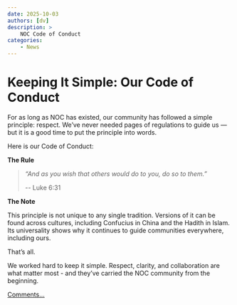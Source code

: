 ```yaml
---
date: 2025-10-03
authors: [dv]
description: >
    NOC Code of Conduct
categories:
    - News
---
```

# Keeping It Simple: Our Code of Conduct

For as long as NOC has existed, our community has followed a simple principle: respect.
We’ve never needed pages of regulations to guide us — but it is a good time to put the principle
into words.

<!-- more -->

Here is our Code of Conduct:

**The Rule**

> *“And as you wish that others would do to you, do so to them.”*
> 
> -- Luke 6:31

**The Note**

This principle is not unique to any single tradition. Versions of it can be found across cultures,
including Confucius in China and the Hadith in Islam. Its universality shows why it continues
to guide communities everywhere, including ours.

That’s all.

We worked hard to keep it simple. Respect, clarity, and collaboration are what matter most -
and they’ve carried the NOC community from the beginning.

[Comments...](https://github.com/gufolabs/noc/discussions/11)